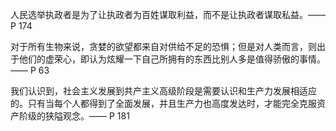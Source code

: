 人民选举执政者是为了让执政者为百姓谋取利益，而不是让执政者谋取私益。—— P 174

对于所有生物来说，贪婪的欲望都来自对供给不足的恐惧；但是对人类而言，则出于他们的虚荣心，即认为炫耀一下自己所拥有的东西比别人多是值得骄傲的事情。—— P 63

我们认识到，社会主义发展到共产主义高级阶段是需要认识和生产力发展相适应的。只有当每个人都得到了全面发展，并且生产力也高度发达时，才能完全克服资产阶级的狭隘观念。—— P 181